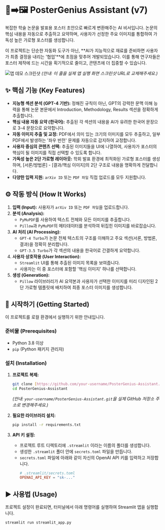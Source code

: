 # 📄➡️🖼️ PosterGenius Assistant (v7)

복잡한 학술 논문을 발표용 포스터 초안으로 빠르게 변환해주는 AI 비서입니다. 논문의 핵심 내용을 자동으로 추출하고 요약하며, 사용자가 선정한 주요 이미지를 통합하여 가독성 높은 가로형 포스터를 생성합니다.

이 프로젝트는 단순한 자동화 도구가 아닌, **AI가 지능적으로 재료를 준비하면 사용자가 최종 결정을 내리는 '협업'**에 초점을 맞추어 개발되었습니다. 이를 통해 연구자들은 포스터 제작에 드는 시간을 획기적으로 줄이고, 콘텐츠에 더 집중할 수 있습니다.

![앱 데모 스크린샷](https://i.imgur.com/your-screenshot-url.png)
*(안내: 이 줄을 실제 앱 실행 화면 스크린샷 URL로 교체해주세요.)*

## ✨ 핵심 기능 (Key Features)

* **지능형 섹션 분석 (GPT-4 기반):** 정해진 규칙이 아닌, GPT의 강력한 문맥 이해 능력을 통해 논문 본문에서 Introduction, Methodology, Results 섹션을 정확하게 추출합니다.
* **핵심 내용 자동 요약 (한국어):** 추출된 각 섹션의 내용을 AI가 유려한 한국어 문장으로 3-4 문장으로 요약합니다.
* **자동 이미지 추출 및 교정:** PDF에서 의미 있는 크기의 이미지를 모두 추출하고, 일부 PDF에서 발생하는 '좌우 반전' 문제를 자동으로 감지하여 교정합니다.
* **사용자 중심의 콘텐츠 선택:** 추출된 이미지들을 UI에 나열하여, 사용자가 포스터의 핵심이 될 이미지를 직접 선택할 수 있도록 합니다.
* **가독성 높은 2단 가로형 레이아웃:** 학회 발표 환경에 최적화된 가로형 포스터를 생성하며, [서론/방법론] - [결과/핵심 이미지]의 2단 구조로 내용을 명확하게 전달합니다.
* **다양한 입력 지원:** `arXiv ID` 또는 `PDF 파일` 직접 업로드를 모두 지원합니다.

## ⚙️ 작동 방식 (How It Works)

1.  **입력 (Input):** 사용자가 `arXiv ID` 또는 `PDF 파일`을 업로드합니다.
2.  **분석 (Analysis):**
    * `PyMuPDF`를 사용하여 텍스트 전체와 모든 이미지를 추출합니다.
    * `Pillow`과 `PyMuPDF`의 메타데이터를 분석하여 뒤집힌 이미지를 바로잡습니다.
3.  **AI 처리 (AI Processing):**
    * `GPT-4 Turbo`가 논문 전체 텍스트의 구조를 이해하고 주요 섹션(서론, 방법론, 결과)을 정확히 분리합니다.
    * `GPT-3.5 Turbo`가 각 섹션의 내용을 한국어로 간결하게 요약합니다.
4.  **사용자 상호작용 (User Interaction):**
    * `Streamlit` UI를 통해 추출된 이미지 목록을 보여줍니다.
    * 사용자는 이 중 포스터에 포함할 '핵심 이미지' 하나를 선택합니다.
5.  **생성 (Generation):**
    * `Pillow` 라이브러리가 AI 요약본과 사용자가 선택한 이미지를 미리 디자인된 2단 가로형 템플릿에 배치하여 최종 포스터 이미지를 생성합니다.

## 🚀 시작하기 (Getting Started)

이 프로젝트를 로컬 환경에서 실행하기 위한 안내입니다.

### 준비물 (Prerequisites)

* Python 3.8 이상
* `pip` (Python 패키지 관리자)

### 설치 (Installation)

1.  **프로젝트 복제:**
    ```bash
    git clone [https://github.com/your-username/PosterGenius-Assistant.git](https://github.com/your-username/PosterGenius-Assistant.git)
    cd PosterGenius-Assistant
    ```
    *(안내: `your-username/PosterGenius-Assistant.git`을 실제 GitHub 저장소 주소로 변경해주세요.)*

2.  **필요한 라이브러리 설치:**
    ```bash
    pip install -r requirements.txt
    ```

3.  **API 키 설정:**
    * 프로젝트 루트 디렉토리에 `.streamlit` 이라는 이름의 폴더를 생성합니다.
    * 생성한 `.streamlit` 폴더 안에 `secrets.toml` 파일을 만듭니다.
    * `secrets.toml` 파일에 아래와 같이 자신의 OpenAI API 키를 입력하고 저장합니다.
        ```toml
        # .streamlit/secrets.toml
        OPENAI_API_KEY = "sk-..."
        ```

## ▶️ 사용법 (Usage)

프로젝트 설정이 완료되면, 터미널에서 아래 명령어를 실행하여 Streamlit 앱을 실행합니다.

```bash
streamlit run streamlit_app.py